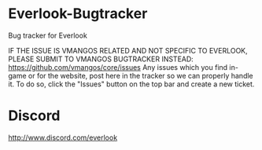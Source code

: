 # Everlook-Bugtracker
Bug tracker for Everlook

IF THE ISSUE IS VMANGOS RELATED AND NOT SPECIFIC TO EVERLOOK, PLEASE SUBMIT TO VMANGOS BUGTRACKER INSTEAD:
https://github.com/vmangos/core/issues
Any issues which you find in-game or for the website, post here in the tracker so we can properly handle it.
To do so, click the "Issues" button on the top bar and create a new ticket.
# Discord
http://www.discord.com/everlook

